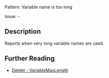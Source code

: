 Pattern: Variable name is too long

Issue: -

## Description

Reports when very long variable names are used.

## Further Reading

* [Detekt - VariableMaxLength](https://arturbosch.github.io/detekt/naming.html#variablemaxlength)